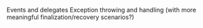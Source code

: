 Events and delegates
Exception throwing and handling (with more meaningful finalization/recovery scenarios?)